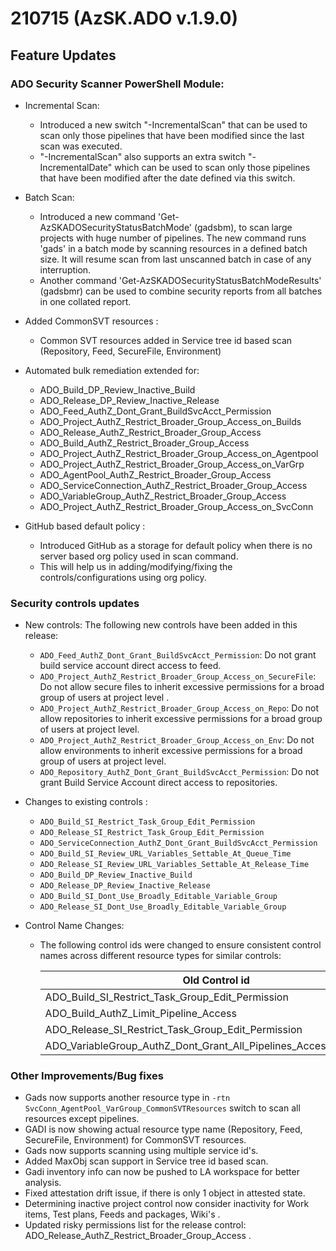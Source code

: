 # 210715 (AzSK.ADO v.1.9.0)

## Feature Updates

### ADO Security Scanner PowerShell Module:
* Incremental Scan:
    * Introduced a new switch "-IncrementalScan" that can be used to scan only those pipelines that have been modified since the last scan was executed.       
    * "-IncrementalScan" also supports an extra switch "-IncrementalDate" which can be used to scan only those pipelines that have been modified after the date defined via this switch.  

* Batch Scan: 
    * Introduced a new command 'Get-AzSKADOSecurityStatusBatchMode' (gadsbm), to scan large projects with huge number of pipelines. The new command runs 'gads' in a batch mode by scanning resources in a defined batch size. It will resume scan from last unscanned batch in case of any interruption.  
    * Another command 'Get-AzSKADOSecurityStatusBatchModeResults' (gadsbmr) can be used to combine security reports from all batches in one collated report. 

* Added CommonSVT resources : 
    * Common SVT resources added in Service tree id based scan (Repository, Feed, SecureFile, Environment) 

* Automated bulk remediation extended for:  
    * ADO_Build_DP_Review_Inactive_Build 
    * ADO_Release_DP_Review_Inactive_Release 
    * ADO_Feed_AuthZ_Dont_Grant_BuildSvcAcct_Permission 
    * ADO_Project_AuthZ_Restrict_Broader_Group_Access_on_Builds  
    * ADO_Release_AuthZ_Restrict_Broader_Group_Access  
    * ADO_Build_AuthZ_Restrict_Broader_Group_Access  
    * ADO_Project_AuthZ_Restrict_Broader_Group_Access_on_Agentpool 
    * ADO_Project_AuthZ_Restrict_Broader_Group_Access_on_VarGrp 
    * ADO_AgentPool_AuthZ_Restrict_Broader_Group_Access 
    * ADO_ServiceConnection_AuthZ_Restrict_Broader_Group_Access 
    * ADO_VariableGroup_AuthZ_Restrict_Broader_Group_Access
    * ADO_Project_AuthZ_Restrict_Broader_Group_Access_on_SvcConn

* GitHub based default policy  : 
    * Introduced GitHub  as  a storage for default policy when there is no server based  org policy used in scan command. 
    * This will help us in adding/modifying/fixing  the controls/configurations using org policy.  
 


### Security controls updates
* New controls:
   The following new controls have been added in this release:
   * ```ADO_Feed_AuthZ_Dont_Grant_BuildSvcAcct_Permission```: Do not grant build service account direct access to feed.
   * ```ADO_Project_AuthZ_Restrict_Broader_Group_Access_on_SecureFile```: Do not allow secure files to inherit excessive permissions for a broad group of users at project level .
   * ```ADO_Project_AuthZ_Restrict_Broader_Group_Access_on_Repo```: Do not allow repositories to inherit excessive permissions for a broad group of users at project level.
   * ```ADO_Project_AuthZ_Restrict_Broader_Group_Access_on_Env```: Do not allow environments to inherit excessive permissions for a broad group of users at project level.
   * ```ADO_Repository_AuthZ_Dont_Grant_BuildSvcAcct_Permission```: Do not grant Build Service Account direct access to repositories.


* Changes to existing controls :
   * ```ADO_Build_SI_Restrict_Task_Group_Edit_Permission```
   * ```ADO_Release_SI_Restrict_Task_Group_Edit_Permission```
   * ```ADO_ServiceConnection_AuthZ_Dont_Grant_BuildSvcAcct_Permission```
   * ```ADO_Build_SI_Review_URL_Variables_Settable_At_Queue_Time```
   * ```ADO_Release_SI_Review_URL_Variables_Settable_At_Release_Time```
   * ```ADO_Build_DP_Review_Inactive_Build```
   * ```ADO_Release_DP_Review_Inactive_Release```
   * ```ADO_Build_SI_Dont_Use_Broadly_Editable_Variable_Group```
   * ```ADO_Release_SI_Dont_Use_Broadly_Editable_Variable_Group```

* Control Name Changes:
    * The following control ids were changed to ensure consistent control names across different resource types for similar controls:

        |Old Control id |New Control Id|
        |---------------|--------------|
        |ADO_Build_SI_Restrict_Task_Group_Edit_Permission|                               ADO_Build_SI_Dont_Use_Broadly_Editable_Task_Group|ADO_Build_SI_Restrict_Variable_Group_Edit_Permission|	ADO_Build_SI_Dont_Use_Broadly_Editable_Variable_Group|
        ADO_Build_AuthZ_Limit_Pipeline_Access|ADO_Build_AuthZ_Limit_Pipeline_Scope|
        ADO_Release_SI_Restrict_Task_Group_Edit_Permission|ADO_Release_SI_Dont_Use_Broadly_Editable_Task_Group|ADO_Release_SI_Restrict_Variable_Group_Edit_Permission|	ADO_Release_SI_Dont_Use_Broadly_Editable_Variable_Group|
        ADO_VariableGroup_AuthZ_Dont_Grant_All_Pipelines_Access_To_Secrets|ADO_VariableGroup_AuthZ_Dont_Grant_All_Pipelines_Access_On_VG_With_Secrets|


### Other Improvements/Bug fixes
* Gads now supports another resource type in ```-rtn SvcConn_AgentPool_VarGroup_CommonSVTResources``` switch to scan all resources except pipelines.
* GADI is now showing actual resource type name (Repository, Feed, SecureFile, Environment) for CommonSVT resources.
* Gads now supports scanning using multiple service id's. 
* Added MaxObj scan support in Service tree id based scan.
* Gadi inventory info can now be pushed to LA workspace for better analysis. 
* Fixed attestation drift issue, if there is only 1 object in attested state. 
* Determining inactive project control now consider inactivity for Work items, Test plans, Feeds and packages, Wiki's .
* Updated risky permissions list for the release control: ADO_Release_AuthZ_Restrict_Broader_Group_Access .






